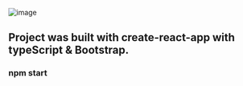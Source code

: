 ![image](https://user-images.githubusercontent.com/68274794/148691959-a309f259-b1e2-4c9e-92a6-28cd62ae2d50.png)

## Project was built with create-react-app with typeScript & Bootstrap.
### npm start

